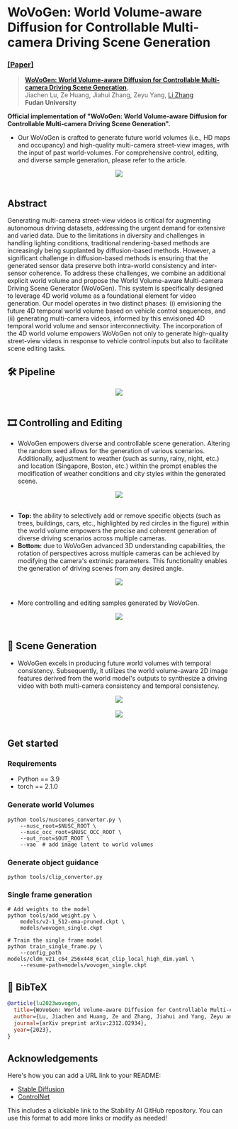 # WoVoGen: World Volume-aware Diffusion for Controllable Multi-camera Driving Scene Generation
### [[Paper]](https://arxiv.org/abs/2312.02934) 

> [**WoVoGen: World Volume-aware Diffusion for Controllable Multi-camera Driving Scene Generation**](https://arxiv.org/abs/2312.02934),            
> Jiachen Lu, Ze Huang, Jiahui Zhang, Zeyu Yang, [Li Zhang](https://lzrobots.github.io)  
> **Fudan University**


**Official implementation of "WoVoGen: World Volume-aware Diffusion for Controllable Multi-camera Driving Scene Generation".** 

- Our WoVoGen is crafted to generate future world volumes (i.e., HD maps and occupancy) and high-quality multi-camera street-view images, with the input of past world-volumes. For comprehensive control, editing, and diverse sample generation, please refer to the article.

<div align="center">
  <img src="assets/scene_2.png"/>
</div><br/>

## Abstract
Generating multi-camera street-view videos is critical for augmenting autonomous driving datasets, addressing the urgent demand for extensive and varied data. Due to the limitations in diversity and challenges in handling lighting conditions, traditional rendering-based methods are increasingly being supplanted by diffusion-based methods. However, a significant challenge in diffusion-based methods is ensuring that the generated sensor data preserve both intra-world consistency and inter-sensor coherence. To address these challenges, we combine an additional explicit world volume and propose the World Volume-aware Multi-camera Driving Scene Generator (WoVoGen). This system is specifically designed to leverage 4D world volume as a foundational element for video generation. Our model operates in two distinct phases: (i) envisioning the future 4D temporal world volume based on vehicle control sequences, and (ii) generating multi-camera videos, informed by this envisioned 4D temporal world volume and sensor interconnectivity. The incorporation of the 4D world volume empowers WoVoGen not only to generate high-quality street-view videos in response to vehicle control inputs but also to facilitate scene editing tasks.

## 🛠️ Pipeline
<div align="center">
  <img src="assets/architecture.png"/>
</div><br/>

## 🎞️ Controlling and Editing
- WoVoGen empowers diverse and controllable scene generation. Altering the random seed allows for the generation of various scenarios. Additionally, adjustment to weather (such as sunny, rainy, night, etc.) and location (Singapore, Boston, etc.) within the prompt enables the modification of weather conditions and city styles within the generated scene.
<div align="center">
  <img src="assets/control_gen.png"/>
</div><br/>

- **Top:** the ability to selectively add or remove specific objects (such as trees, buildings, cars, etc., highlighted by red circles in the figure) within the world volume empowers the precise and coherent generation of diverse driving scenarios across multiple cameras.
- **Bottom:** due to WoVoGen advanced 3D understanding capabilities, the rotation of perspectives across multiple cameras can be achieved by modifying the camera's extrinsic parameters. This functionality enables the generation of driving scenes from any desired angle.
<div align="center">
  <img src="assets/control_edit.png"/>
</div><br/>

- More controlling and editing samples generated by WoVoGen.
<div align="center">
  <img src="assets/addtional_single-frame.png"/>
</div><br/>

## 🚗 Scene Generation
- WoVoGen excels in producing future world volumes with temporal consistency. Subsequently, it utilizes the world volume-aware 2D image features derived from the world model's outputs to synthesize a driving video with both multi-camera consistency and temporal consistency.
  
<div align="center">
  <img src="assets/scene_0.png"/>
</div><br/>

<div align="center">
  <img src="assets/scene_1.png"/>
</div><br/>

## Get started

### Requirements
- Python == 3.9
- torch == 2.1.0

### Generate world Volumes
```
python tools/nuscenes_convertor.py \
    --nusc_root=$NUSC_ROOT \
    --nusc_occ_root=$NUSC_OCC_ROOT \
    --out_root=$OUT_ROOT \
    --vae  # add image latent to world volumes
```
### Generate object guidance

```
python tools/clip_convertor.py
```

### Single frame generation
```
# Add weights to the model
python tools/add_weight.py \
    models/v2-1_512-ema-pruned.ckpt \
    models/wovogen_single.ckpt

# Train the single frame model
python train_single_frame.py \
    --config_path models/cldm_v21_c64_256x448_6cat_clip_local_high_dim.yaml \
    --resume-path=models/wovogen_single.ckpt
```


## 📜 BibTeX
```bibtex
@article{lu2023wovogen,
  title={WoVoGen: World Volume-aware Diffusion for Controllable Multi-camera Driving Scene Generation},
  author={Lu, Jiachen and Huang, Ze and Zhang, Jiahui and Yang, Zeyu and Zhang, Li},
  journal={arXiv preprint arXiv:2312.02934},
  year={2023},
}
```

## Acknowledgements
Here's how you can add a URL link to your README:
 - [Stable Diffusion](https://github.com/Stability-AI/stablediffusion)
 - [ControlNet](https://github.com/lllyasviel/ControlNet)


This includes a clickable link to the Stability AI GitHub repository. You can use this format to add more links or modify as needed!